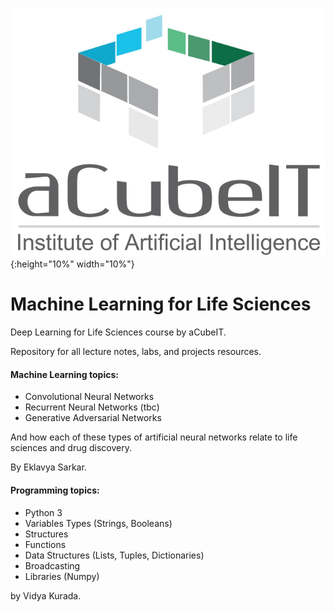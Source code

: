 ![Logo](Logo.png){:height="10%" width="10%"}

# Machine Learning for Life Sciences

Deep Learning for Life Sciences course by aCubeIT.

Repository for all lecture notes, labs, and projects resources.

#### Machine Learning topics: 

- Convolutional Neural Networks
- Recurrent Neural Networks (tbc)
- Generative Adversarial Networks

And how each of these types of artificial neural networks relate to life sciences and drug discovery.

By Eklavya Sarkar.

#### Programming topics:

- Python 3
- Variables Types (Strings, Booleans)
- Structures
- Functions
- Data Structures (Lists, Tuples, Dictionaries)
- Broadcasting
- Libraries (Numpy)

by Vidya Kurada.
